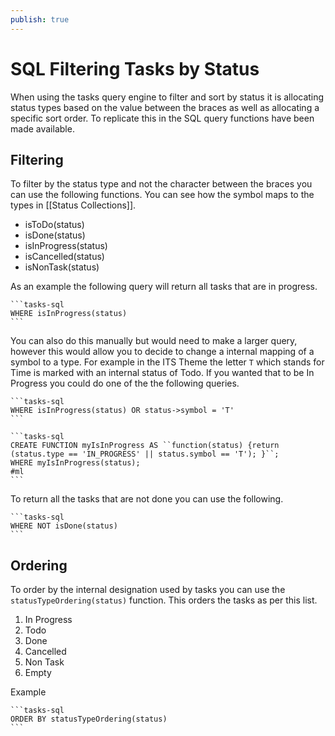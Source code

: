 ```yaml
---
publish: true
---
```


# SQL Filtering Tasks by Status

When using the tasks query engine to filter and sort by status it is allocating status types based on the value between the braces as well as allocating a specific sort order. To replicate this in the SQL query functions have been made available.

## Filtering

To filter by the status type and not the character between the braces you can use the following functions. You can see how the symbol maps to the types in [[Status Collections]].

- isToDo(status)
- isDone(status)
- isInProgress(status)
- isCancelled(status)
- isNonTask(status)

As an example the following query will return all tasks that are in progress.

````text
```tasks-sql  
WHERE isInProgress(status)
```  
````

You can also do this manually but would need to make a larger query, however this would allow you to decide to change a internal mapping of a symbol to a type. For example in the ITS Theme the letter `T` which stands for Time is marked with an internal status of Todo. If you wanted that to be In Progress you could do one of the the following queries.

````text
```tasks-sql  
WHERE isInProgress(status) OR status->symbol = 'T'
```  
````

````text
```tasks-sql  
CREATE FUNCTION myIsInProgress AS ``function(status) {return (status.type == 'IN_PROGRESS' || status.symbol == 'T'); }``;
WHERE myIsInProgress(status); 
#ml
```  
````

To return all the tasks that are not done you can use the following.

````text
```tasks-sql  
WHERE NOT isDone(status)
```  
````

## Ordering

To order by the internal designation used by tasks you can use the `statusTypeOrdering(status)` function. This orders the tasks as per this list.

1. In Progress
2. Todo
3. Done
4. Cancelled
5. Non Task
6. Empty

Example

````text
```tasks-sql  
ORDER BY statusTypeOrdering(status)
```  
````
